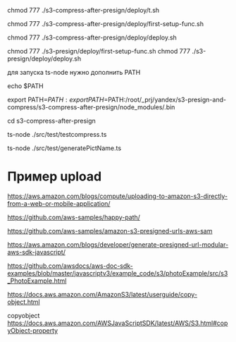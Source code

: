 chmod 777 ./s3-compress-after-presign/deploy/t.sh

chmod 777 ./s3-compress-after-presign/deploy/first-setup-func.sh

chmod 777 ./s3-compress-after-presign/deploy/deploy.sh

chmod 777 ./s3-presign/deploy/first-setup-func.sh
chmod 777 ./s3-presign/deploy/deploy.sh






для запуска ts-node нужно дополнить PATH


echo $PATH

export PATH=$PATH:export PATH=$PATH:/root/_prj/yandex/s3-presign-and-compress/s3-compress-after-presign/node_modules/.bin

cd s3-compress-after-presign  

ts-node ./src/test/testcompress.ts

ts-node ./src/test/generatePictName.ts

# Пример upload
https://aws.amazon.com/blogs/compute/uploading-to-amazon-s3-directly-from-a-web-or-mobile-application/

https://github.com/aws-samples/happy-path/

https://github.com/aws-samples/amazon-s3-presigned-urls-aws-sam


https://aws.amazon.com/blogs/developer/generate-presigned-url-modular-aws-sdk-javascript/

https://github.com/awsdocs/aws-doc-sdk-examples/blob/master/javascriptv3/example_code/s3/photoExample/src/s3_PhotoExample.html

https://docs.aws.amazon.com/AmazonS3/latest/userguide/copy-object.html

copyobject
https://docs.aws.amazon.com/AWSJavaScriptSDK/latest/AWS/S3.html#copyObject-property